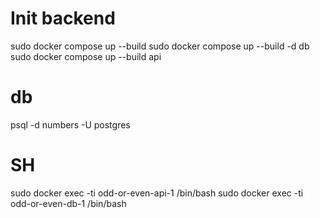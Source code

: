 # Init backend
sudo docker compose up --build
sudo docker compose up --build -d db
sudo docker compose up --build api

# db
psql -d numbers -U postgres

# SH
sudo docker exec -ti odd-or-even-api-1 /bin/bash
sudo docker exec -ti odd-or-even-db-1 /bin/bash
